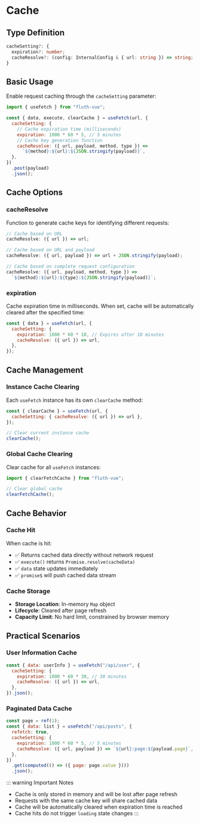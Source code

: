# Cache

## Type Definition

```typescript
cacheSetting?: {
  expiration?: number;
  cacheResolve?: (config: InternalConfig & { url: string }) => string;
}
```

## Basic Usage

Enable request caching through the `cacheSetting` parameter:

```javascript
import { useFetch } from "fluth-vue";

const { data, execute, clearCache } = useFetch(url, {
  cacheSetting: {
    // Cache expiration time (milliseconds)
    expiration: 1000 * 60 * 5, // 5 minutes
    // Cache key generation function
    cacheResolve: ({ url, payload, method, type }) =>
      `${method}:${url}:${JSON.stringify(payload)}`,
  },
})
  .post(payload)
  .json();
```

## Cache Options

### cacheResolve

Function to generate cache keys for identifying different requests:

```javascript
// Cache based on URL
cacheResolve: ({ url }) => url;

// Cache based on URL and payload
cacheResolve: ({ url, payload }) => url + JSON.stringify(payload);

// Cache based on complete request configuration
cacheResolve: ({ url, payload, method, type }) =>
  `${method}:${url}:${type}:${JSON.stringify(payload)}`;
```

### expiration

Cache expiration time in milliseconds. When set, cache will be automatically cleared after the specified time:

```javascript
const { data } = useFetch(url, {
  cacheSetting: {
    expiration: 1000 * 60 * 10, // Expires after 10 minutes
    cacheResolve: ({ url }) => url,
  },
});
```

## Cache Management

### Instance Cache Clearing

Each `useFetch` instance has its own `clearCache` method:

```javascript
const { clearCache } = useFetch(url, {
  cacheSetting: { cacheResolve: ({ url }) => url },
});

// Clear current instance cache
clearCache();
```

### Global Cache Clearing

Clear cache for all `useFetch` instances:

```javascript
import { clearFetchCache } from "fluth-vue";

// Clear global cache
clearFetchCache();
```

## Cache Behavior

### Cache Hit

When cache is hit:

- ✅ Returns cached data directly without network request
- ✅ `execute()` returns `Promise.resolve(cacheData)`
- ✅ `data` state updates immediately
- ✅ `promise$` will push cached data stream

### Cache Storage

- **Storage Location**: In-memory `Map` object
- **Lifecycle**: Cleared after page refresh
- **Capacity Limit**: No hard limit, constrained by browser memory

## Practical Scenarios

### User Information Cache

```javascript
const { data: userInfo } = useFetch("/api/user", {
  cacheSetting: {
    expiration: 1000 * 60 * 30, // 30 minutes
    cacheResolve: ({ url }) => url,
  },
}).json();
```

### Paginated Data Cache

```javascript
const page = ref(1);
const { data: list } = useFetch("/api/posts", {
  refetch: true,
  cacheSetting: {
    expiration: 1000 * 60 * 5, // 5 minutes
    cacheResolve: ({ url, payload }) => `${url}:page:${payload.page}`,
  },
})
  .get(computed(() => ({ page: page.value })))
  .json();
```

::: warning Important Notes

- Cache is only stored in memory and will be lost after page refresh
- Requests with the same cache key will share cached data
- Cache will be automatically cleared when expiration time is reached
- Cache hits do not trigger `loading` state changes
  :::
